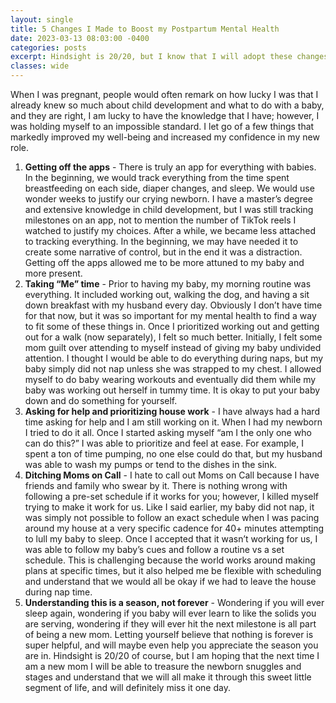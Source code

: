 ```yaml
---
layout: single
title: 5 Changes I Made to Boost my Postpartum Mental Health
date: 2023-03-13 08:03:00 -0400
categories: posts
excerpt: Hindsight is 20/20, but I know that I will adopt these changes much earlier the next time we welcome a new baby to the world. Give yourself grace and don’t be afraid to make some changes when things are not going exactly as you thought they would.
classes: wide
---
```


When I was pregnant, people would often remark on how lucky I was that I already knew so much about child development and what to do with a baby, and they are right, I am lucky to have the knowledge that I have; however, I was holding myself to an impossible standard. I let go of a few things that markedly improved my well-being and increased my confidence in my new role.

1. **Getting off the apps** - There is truly an app for everything with babies. In the beginning, we would track everything from the time spent breastfeeding on each side, diaper changes, and sleep. We would use wonder weeks to justify our crying newborn. I have a master’s degree and extensive knowledge in child development, but I was still tracking milestones on an app, not to mention the number of TikTok reels I watched to justify my choices. After a while, we became less attached to tracking everything. In the beginning, we may have needed it to create some narrative of control, but in the end it was a distraction. Getting off the apps allowed me to be more attuned to my baby and more present.
2. **Taking “Me” time** - Prior to having my baby, my morning routine was everything. It included working out, walking the dog, and having a sit down breakfast with my husband every day. Obviously I don’t have time for that now, but it was so important for my mental health to find a way to fit some of these things in. Once I prioritized working out and getting out for a walk (now separately), I felt so much better. Initially, I felt some mom guilt over attending to myself instead of giving my baby undivided attention. I thought I would be able to do everything during naps, but my baby simply did not nap unless she was strapped to my chest. I allowed myself to do baby wearing workouts and eventually did them while my baby was working out herself in tummy time. It is okay to put your baby down and do something for yourself.
3. **Asking for help and prioritizing house work** - I have always had a hard time asking for help and I am still working on it. When I had my newborn I tried to do it all. Once I started asking myself “am I the only one who can do this?” I was able to prioritize and feel at ease. For example, I spent a ton of time pumping, no one else could do that, but my husband was able to wash my pumps or tend to the dishes in the sink.
4. **Ditching Moms on Call** - I hate to call out Moms on Call because I have friends and family who swear by it. There is nothing wrong with following a pre-set schedule if it works for you; however, I killed myself trying to make it work for us. Like I said earlier, my baby did not nap, it was simply not possible to follow an exact schedule when I was pacing around my house at a very specific cadence for 40+ minutes attempting to lull my baby to sleep. Once I accepted that it wasn’t working for us, I was able to follow my baby’s cues and follow a routine vs a set schedule. This is challenging because the world works around making plans at specific times, but it also helped me be flexible with scheduling and understand that we would all be okay if we had to leave the house during nap time.
5. **Understanding this is a season, not forever** - Wondering if you will ever sleep again, wondering if you baby will ever learn to like the solids you are serving, wondering if they will ever hit the next milestone is all part of being a new mom. Letting yourself believe that nothing is forever is super helpful, and will maybe even help you appreciate the season you are in. Hindsight is 20/20 of course, but I am hoping that the next time I am a new mom I will be able to treasure the newborn snuggles and stages and understand that we will all make it through this sweet little segment of life, and will definitely miss it one day.
